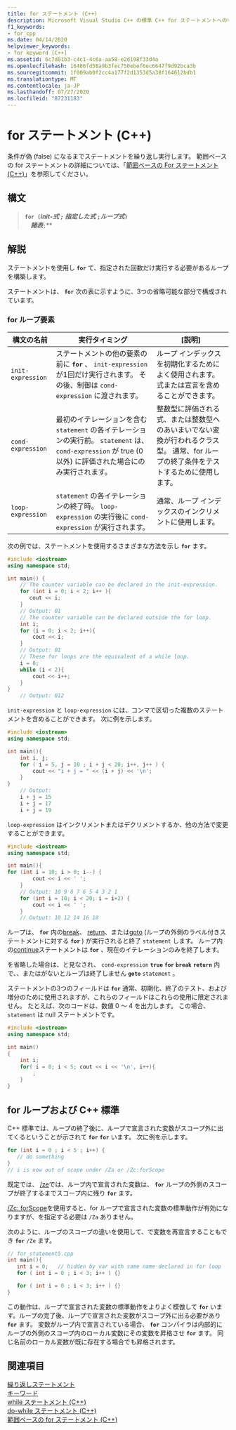 ```yaml
---
title: for ステートメント (C++)
description: Microsoft Visual Studio C++ の標準 C++ for ステートメントへの参照。
f1_keywords:
- for_cpp
ms.date: 04/14/2020
helpviewer_keywords:
- for keyword [C++]
ms.assetid: 6c7d01b3-c4c1-4c6a-aa58-e2d198f33d4a
ms.openlocfilehash: 16486fd58a9b3fec750ebef6ec6647f9d92bca3b
ms.sourcegitcommit: 1f009ab0f2cc4a177f2d1353d5a38f164612bdb1
ms.translationtype: MT
ms.contentlocale: ja-JP
ms.lasthandoff: 07/27/2020
ms.locfileid: "87231183"
---
```

# <a name="for-statement-c"></a>for ステートメント (C++)

条件が偽 (false) になるまでステートメントを繰り返し実行します。 範囲ベースの for ステートメントの詳細については、「[範囲ベースの For ステートメント (C++)](../cpp/range-based-for-statement-cpp.md)」を参照してください。

## <a name="syntax"></a>構文

> **`for (`***init-式* **`;`** 指定した*式* **`;`***ループ式***`)`**\
> &nbsp;&nbsp;&nbsp;&nbsp;_諸表_**`;`**

## <a name="remarks"></a>解説

ステートメントを使用し **`for`** て、指定された回数だけ実行する必要があるループを構築します。

ステートメントは、 **`for`** 次の表に示すように、3つの省略可能な部分で構成されています。

### <a name="for-loop-elements"></a>for ループ要素

|構文の名前|実行タイミング|[説明]|
|-----------------|-------------------|-----------------|
|`init-expression`|ステートメントの他の要素の前に **`for`** 、 `init-expression` が1回だけ実行されます。 その後、制御は `cond-expression` に渡されます。|ループ インデックスを初期化するためによく使用されます。 式または宣言を含めることができます。|
|`cond-expression`|最初のイテレーションを含む `statement` の各イテレーションの実行前。 `statement` は、`cond-expression` が true (0 以外) に評価された場合にのみ実行されます。|整数型に評価される式、または整数型へのあいまいでない変換が行われるクラス型。 通常、for ループの終了条件をテストするために使用します。|
|`loop-expression`|`statement` の各イテレーションの終了時。 `loop-expression` の実行後に `cond-expression` が実行されます。|通常、ループ インデックスのインクリメントに使用します。|

次の例では、ステートメントを使用するさまざまな方法を示し **`for`** ます。

```cpp
#include <iostream>
using namespace std;

int main() {
    // The counter variable can be declared in the init-expression.
    for (int i = 0; i < 2; i++ ){
       cout << i;
    }
    // Output: 01
    // The counter variable can be declared outside the for loop.
    int i;
    for (i = 0; i < 2; i++){
        cout << i;
    }
    // Output: 01
    // These for loops are the equivalent of a while loop.
    i = 0;
    while (i < 2){
        cout << i++;
    }
}
    // Output: 012
```

`init-expression` と `loop-expression` には、コンマで区切った複数のステートメントを含めることができます。 次に例を示します。

```cpp
#include <iostream>
using namespace std;

int main(){
    int i, j;
    for ( i = 5, j = 10 ; i + j < 20; i++, j++ ) {
        cout << "i + j = " << (i + j) << '\n';
    }
}
    // Output:
    i + j = 15
    i + j = 17
    i + j = 19
```

`loop-expression` はインクリメントまたはデクリメントするか、他の方法で変更することができます。

```cpp
#include <iostream>
using namespace std;

int main(){
for (int i = 10; i > 0; i--) {
        cout << i << ' ';
    }
    // Output: 10 9 8 7 6 5 4 3 2 1
    for (int i = 10; i < 20; i = i+2) {
        cout << i << ' ';
    }
    // Output: 10 12 14 16 18
```

ループは、 **`for`** 内の[break](../cpp/break-statement-cpp.md)、 [return](../cpp/return-statement-cpp.md)、または[goto](../cpp/goto-statement-cpp.md) (ループの外側のラベル付きステートメントに対する **`for`** ) が実行されると終了 `statement` します。 ループ内の[continue](../cpp/continue-statement-cpp.md)ステートメントは **`for`** 、現在のイテレーションのみを終了します。

を省略した場合は、と見なされ、 `cond-expression` **`true`** **`for`** **`break`** **`return`** 内で、、またはがないとループは終了しません **`goto`** `statement` 。

ステートメントの3つのフィールドは **`for`** 通常、初期化、終了のテスト、および増分のために使用されますが、これらのフィールドはこれらの使用に限定されません。 たとえば、次のコードは、数値 0 ～ 4 を出力します。 この場合、`statement` は null ステートメントです。

```cpp
#include <iostream>
using namespace std;

int main()
{
    int i;
    for( i = 0; i < 5; cout << i << '\n', i++){
        ;
    }
}
```

## <a name="for-loops-and-the-c-standard"></a>for ループおよび C++ 標準

C++ 標準では、ループの終了後に、ループで宣言された変数がスコープ外に出てくるということが示されて **`for`** **`for`** います。 次に例を示します。

```cpp
for (int i = 0 ; i < 5 ; i++) {
   // do something
}
// i is now out of scope under /Za or /Zc:forScope
```

既定では、 [/ze](../build/reference/za-ze-disable-language-extensions.md)では、ループ内で宣言された変数は、 **`for`** ループの外側のスコープが終了するまでスコープ内に残り **`for`** ます。

[/Zc: forScope](../build/reference/zc-forscope-force-conformance-in-for-loop-scope.md)を使用すると、for ループで宣言された変数の標準動作が有効になりますが、を指定する必要は `/Za` ありません。

次のように、ループのスコープの違いを使用して、で変数を再宣言することもでき **`for`** `/Ze` ます。

```cpp
// for_statement5.cpp
int main(){
   int i = 0;   // hidden by var with same name declared in for loop
   for ( int i = 0 ; i < 3; i++ ) {}

   for ( int i = 0 ; i < 3; i++ ) {}
}
```

この動作は、ループで宣言された変数の標準動作をよりよく模倣して **`for`** います。ループの完了後、ループで宣言された変数がスコープ外に出る必要があり **`for`** ます。 変数がループ内で宣言されている場合、 **`for`** コンパイラは内部的にループの外側のスコープ内のローカル変数にその変数を昇格させ **`for`** ます。 同じ名前のローカル変数が既に存在する場合でも昇格されます。

## <a name="see-also"></a>関連項目

[繰り返しステートメント](../cpp/iteration-statements-cpp.md)<br/>
[キーワード](../cpp/keywords-cpp.md)<br/>
[while ステートメント (C++)](../cpp/while-statement-cpp.md)<br/>
[do-while ステートメント (C++)](../cpp/do-while-statement-cpp.md)<br/>
[範囲ベースの for ステートメント (C++)](../cpp/range-based-for-statement-cpp.md)
